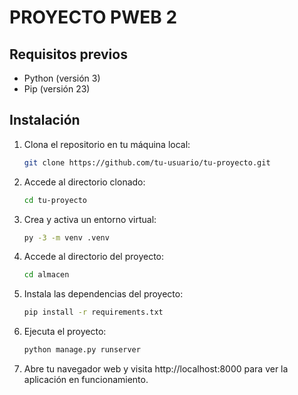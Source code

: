# PROYECTO PWEB 2


## Requisitos previos

- Python (versión 3)
- Pip (versión 23)

## Instalación

1. Clona el repositorio en tu máquina local:

   ```bash
   git clone https://github.com/tu-usuario/tu-proyecto.git
   
2. Accede al directorio clonado:

   ```bash
   cd tu-proyecto

3. Crea y activa un entorno virtual:

   ```bash
   py -3 -m venv .venv

4. Accede al directorio del proyecto:

   ```bash
   cd almacen

5. Instala las dependencias del proyecto:
   
   ```bash
   pip install -r requirements.txt

6. Ejecuta el proyecto:

   ```bash
   python manage.py runserver

7. Abre tu navegador web y visita http://localhost:8000 para ver la aplicación en funcionamiento.

